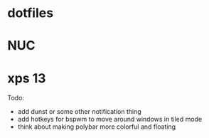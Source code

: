# dotfiles

# NUC

# xps 13
Todo:
- add dunst or some other notification thing
- add hotkeys for bspwm to move around windows in tiled mode
- think about making polybar more colorful and floating 
